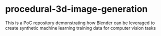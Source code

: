 # procedural-3d-image-generation
This is a PoC repository demonstrating how Blender can be leveraged to create synthetic machine learning training data for computer vision tasks
